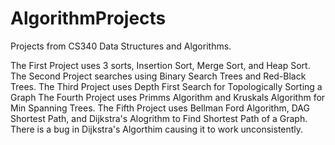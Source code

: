 # AlgorithmProjects
Projects from CS340 Data Structures and Algorithms.

The First Project uses 3 sorts, Insertion Sort, Merge Sort, and Heap Sort.
The Second Project searches using Binary Search Trees and Red-Black Trees.
The Third Project uses Depth First Search for Topologically Sorting a Graph
The Fourth Project uses Primms Algorithm and Kruskals Algorithm for Min Spanning Trees.
The Fifth Project uses Bellman Ford Algorithm, DAG Shortest Path, and Dijkstra's Alogrithm to Find Shortest Path of a Graph.
There is a bug in Dijkstra's Algorthim causing it to work unconsistently.
